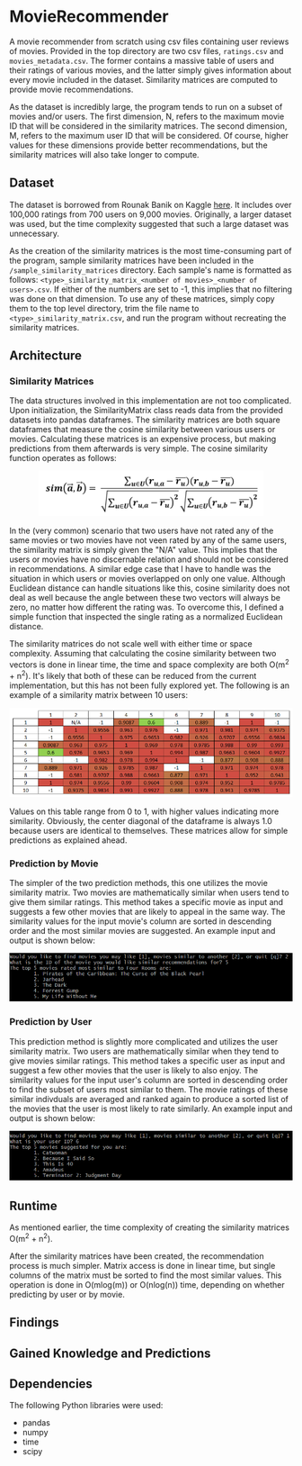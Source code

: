 # MovieRecommender
A movie recommender from scratch using csv files containing user reviews of movies. Provided in the top directory are two csv files, `ratings.csv` and `movies_metadata.csv`. The former contains a massive table of users and their ratings of various movies, and the latter simply gives information about every movie included in the dataset. Similarity matrices are computed to provide movie recommendations.

As the dataset is incredibly large, the program tends to run on a subset of movies and/or users. The first dimension, N, refers to the maximum movie ID that will be considered in the similarity matrices. The second dimension, M, refers to the maximum user ID that will be considered. Of course, higher values for these dimensions provide better recommendations, but the similarity matrices will also take longer to compute.

## Dataset
The dataset is borrowed from Rounak Banik on Kaggle [here](https://www.kaggle.com/rounakbanik/the-movies-dataset/version/7?select=movies_metadata.csv). It includes over 100,000 ratings from 700 users on 9,000 movies. Originally, a larger dataset was used, but the time complexity suggested that such a large dataset was unnecessary.

As the creation of the similarity matrices is the most time-consuming part of the program, sample similarity matrices have been included in the `/sample_similarity_matrices` directory. Each sample's name is formatted as follows: `<type>_similarity_matrix_<number of movies>_<number of users>.csv`. If either of the numbers are set to -1, this implies that no filtering was done on that dimension. To use any of these matrices, simply copy them to the top level directory, trim the file name to `<type>_similarity_matrix.csv`, and run the program without recreating the similarity matrices.

## Architecture
### Similarity Matrices
The data structures involved in this implementation are not too complicated. Upon initialization, the SimilarityMatrix class reads data from the provided datasets into pandas dataframes. The similarity matrices are both square dataframes that measure the cosine similarity between various users or movies. Calculating these matrices is an expensive process, but making predictions from them afterwards is very simple. The cosine similarity function operates as follows:

<p align="center">
  <img src="https://github.com/rhelgason/MovieRecommender/blob/main/img/cosine_similarity_function.PNG" alt="cosine similarity function"/>
</p>

In the (very common) scenario that two users have not rated any of the same movies or two movies have not veen rated by any of the same users, the similarity matrix is simply given the "N/A" value. This implies that the users or movies have no discernable relation and should not be considered in recommendations. A similar edge case that I have to handle was the situation in which users or movies overlapped on only one value. Although Euclidean distance can handle situations like this, cosine similarity does not deal as well because the angle between these two vectors will always be zero, no matter how different the rating was. To overcome this, I defined a simple function that inspected the single rating as a normalized Euclidean distance.

The similarity matrices do not scale well with either time or space complexity. Assuming that calculating the cosine similarity between two vectors is done in linear time, the time and space complexity are both O(m<sup>2</sup> + n<sup>2</sup>). It's likely that both of these can be reduced from the current implementation, but this has not been fully explored yet. The following is an example of a similarity matrix between 10 users:

<p align="center">
  <img src="https://github.com/rhelgason/MovieRecommender/blob/main/img/user_similarity_matrix.PNG" alt="user similarity matrix"/>
</p>

Values on this table range from 0 to 1, with higher values indicating more similarity. Obviously, the center diagonal of the dataframe is always 1.0 because users are identical to themselves. These matrices allow for simple predictions as explained ahead.

### Prediction by Movie
The simpler of the two prediction methods, this one utilizes the movie similarity matrix. Two movies are mathematically similar when users tend to give them similar ratings. This method takes a specific movie as input and suggests a few other movies that are likely to appeal in the same way. The similarity values for the input movie's column are sorted in descending order and the most similar movies are suggested. An example input and output is shown below:

<p align="center">
  <img src="https://github.com/rhelgason/MovieRecommender/blob/main/img/prediction_by_movie.PNG" alt="prediction by movie"/>
</p>

### Prediction by User
This prediction method is slightly more complicated and utilizes the user similarity matrix. Two users are mathematically similar when they tend to give movies similar ratings. This method takes a specific user as input and suggest a few other movies that the user is likely to also enjoy. The similarity values for the input user's column are sorted in descending order to find the subset of users most similar to them. The movie ratings of these similar indivduals are averaged and ranked again to produce a sorted list of the movies that the user is most likely to rate similarly. An example input and output is shown below:

<p align="center">
  <img src="https://github.com/rhelgason/MovieRecommender/blob/main/img/prediction_by_user.PNG" alt="prediction by user"/>
</p>

## Runtime
As mentioned earlier, the time complexity of creating the similarity matrices O(m<sup>2</sup> + n<sup>2</sup>).

After the similarity matrices have been created, the recommendation process is much simpler. Matrix access is done in linear time, but single columns of the matrix must be sorted to find the most similar values. This operation is done in O(mlog(m)) or O(nlog(n)) time, depending on whether predicting by user or by movie.

## Findings

## Gained Knowledge and Predictions

## Dependencies
The following Python libraries were used:
- pandas
- numpy
- time
- scipy
